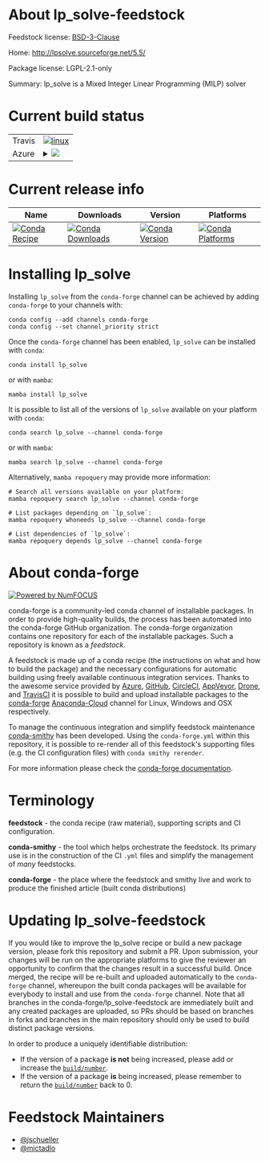 About lp_solve-feedstock
========================

Feedstock license: [BSD-3-Clause](https://github.com/conda-forge/lp_solve-feedstock/blob/main/LICENSE.txt)

Home: http://lpsolve.sourceforge.net/5.5/

Package license: LGPL-2.1-only

Summary: lp_solve is a Mixed Integer Linear Programming (MILP) solver

Current build status
====================


<table><tr>
    <td>Travis</td>
    <td>
      <a href="https://app.travis-ci.com/conda-forge/lp_solve-feedstock">
        <img alt="linux" src="https://img.shields.io/travis/com/conda-forge/lp_solve-feedstock/main.svg?label=Linux">
      </a>
    </td>
  </tr>
    
  <tr>
    <td>Azure</td>
    <td>
      <details>
        <summary>
          <a href="https://dev.azure.com/conda-forge/feedstock-builds/_build/latest?definitionId=5297&branchName=main">
            <img src="https://dev.azure.com/conda-forge/feedstock-builds/_apis/build/status/lp_solve-feedstock?branchName=main">
          </a>
        </summary>
        <table>
          <thead><tr><th>Variant</th><th>Status</th></tr></thead>
          <tbody><tr>
              <td>linux_64</td>
              <td>
                <a href="https://dev.azure.com/conda-forge/feedstock-builds/_build/latest?definitionId=5297&branchName=main">
                  <img src="https://dev.azure.com/conda-forge/feedstock-builds/_apis/build/status/lp_solve-feedstock?branchName=main&jobName=linux&configuration=linux%20linux_64_" alt="variant">
                </a>
              </td>
            </tr><tr>
              <td>linux_aarch64</td>
              <td>
                <a href="https://dev.azure.com/conda-forge/feedstock-builds/_build/latest?definitionId=5297&branchName=main">
                  <img src="https://dev.azure.com/conda-forge/feedstock-builds/_apis/build/status/lp_solve-feedstock?branchName=main&jobName=linux&configuration=linux%20linux_aarch64_" alt="variant">
                </a>
              </td>
            </tr><tr>
              <td>linux_ppc64le</td>
              <td>
                <a href="https://dev.azure.com/conda-forge/feedstock-builds/_build/latest?definitionId=5297&branchName=main">
                  <img src="https://dev.azure.com/conda-forge/feedstock-builds/_apis/build/status/lp_solve-feedstock?branchName=main&jobName=linux&configuration=linux%20linux_ppc64le_" alt="variant">
                </a>
              </td>
            </tr><tr>
              <td>osx_64</td>
              <td>
                <a href="https://dev.azure.com/conda-forge/feedstock-builds/_build/latest?definitionId=5297&branchName=main">
                  <img src="https://dev.azure.com/conda-forge/feedstock-builds/_apis/build/status/lp_solve-feedstock?branchName=main&jobName=osx&configuration=osx%20osx_64_" alt="variant">
                </a>
              </td>
            </tr><tr>
              <td>win_64</td>
              <td>
                <a href="https://dev.azure.com/conda-forge/feedstock-builds/_build/latest?definitionId=5297&branchName=main">
                  <img src="https://dev.azure.com/conda-forge/feedstock-builds/_apis/build/status/lp_solve-feedstock?branchName=main&jobName=win&configuration=win%20win_64_" alt="variant">
                </a>
              </td>
            </tr>
          </tbody>
        </table>
      </details>
    </td>
  </tr>
</table>

Current release info
====================

| Name | Downloads | Version | Platforms |
| --- | --- | --- | --- |
| [![Conda Recipe](https://img.shields.io/badge/recipe-lp_solve-green.svg)](https://anaconda.org/conda-forge/lp_solve) | [![Conda Downloads](https://img.shields.io/conda/dn/conda-forge/lp_solve.svg)](https://anaconda.org/conda-forge/lp_solve) | [![Conda Version](https://img.shields.io/conda/vn/conda-forge/lp_solve.svg)](https://anaconda.org/conda-forge/lp_solve) | [![Conda Platforms](https://img.shields.io/conda/pn/conda-forge/lp_solve.svg)](https://anaconda.org/conda-forge/lp_solve) |

Installing lp_solve
===================

Installing `lp_solve` from the `conda-forge` channel can be achieved by adding `conda-forge` to your channels with:

```
conda config --add channels conda-forge
conda config --set channel_priority strict
```

Once the `conda-forge` channel has been enabled, `lp_solve` can be installed with `conda`:

```
conda install lp_solve
```

or with `mamba`:

```
mamba install lp_solve
```

It is possible to list all of the versions of `lp_solve` available on your platform with `conda`:

```
conda search lp_solve --channel conda-forge
```

or with `mamba`:

```
mamba search lp_solve --channel conda-forge
```

Alternatively, `mamba repoquery` may provide more information:

```
# Search all versions available on your platform:
mamba repoquery search lp_solve --channel conda-forge

# List packages depending on `lp_solve`:
mamba repoquery whoneeds lp_solve --channel conda-forge

# List dependencies of `lp_solve`:
mamba repoquery depends lp_solve --channel conda-forge
```


About conda-forge
=================

[![Powered by
NumFOCUS](https://img.shields.io/badge/powered%20by-NumFOCUS-orange.svg?style=flat&colorA=E1523D&colorB=007D8A)](https://numfocus.org)

conda-forge is a community-led conda channel of installable packages.
In order to provide high-quality builds, the process has been automated into the
conda-forge GitHub organization. The conda-forge organization contains one repository
for each of the installable packages. Such a repository is known as a *feedstock*.

A feedstock is made up of a conda recipe (the instructions on what and how to build
the package) and the necessary configurations for automatic building using freely
available continuous integration services. Thanks to the awesome service provided by
[Azure](https://azure.microsoft.com/en-us/services/devops/), [GitHub](https://github.com/),
[CircleCI](https://circleci.com/), [AppVeyor](https://www.appveyor.com/),
[Drone](https://cloud.drone.io/welcome), and [TravisCI](https://travis-ci.com/)
it is possible to build and upload installable packages to the
[conda-forge](https://anaconda.org/conda-forge) [Anaconda-Cloud](https://anaconda.org/)
channel for Linux, Windows and OSX respectively.

To manage the continuous integration and simplify feedstock maintenance
[conda-smithy](https://github.com/conda-forge/conda-smithy) has been developed.
Using the ``conda-forge.yml`` within this repository, it is possible to re-render all of
this feedstock's supporting files (e.g. the CI configuration files) with ``conda smithy rerender``.

For more information please check the [conda-forge documentation](https://conda-forge.org/docs/).

Terminology
===========

**feedstock** - the conda recipe (raw material), supporting scripts and CI configuration.

**conda-smithy** - the tool which helps orchestrate the feedstock.
                   Its primary use is in the construction of the CI ``.yml`` files
                   and simplify the management of *many* feedstocks.

**conda-forge** - the place where the feedstock and smithy live and work to
                  produce the finished article (built conda distributions)


Updating lp_solve-feedstock
===========================

If you would like to improve the lp_solve recipe or build a new
package version, please fork this repository and submit a PR. Upon submission,
your changes will be run on the appropriate platforms to give the reviewer an
opportunity to confirm that the changes result in a successful build. Once
merged, the recipe will be re-built and uploaded automatically to the
`conda-forge` channel, whereupon the built conda packages will be available for
everybody to install and use from the `conda-forge` channel.
Note that all branches in the conda-forge/lp_solve-feedstock are
immediately built and any created packages are uploaded, so PRs should be based
on branches in forks and branches in the main repository should only be used to
build distinct package versions.

In order to produce a uniquely identifiable distribution:
 * If the version of a package **is not** being increased, please add or increase
   the [``build/number``](https://docs.conda.io/projects/conda-build/en/latest/resources/define-metadata.html#build-number-and-string).
 * If the version of a package **is** being increased, please remember to return
   the [``build/number``](https://docs.conda.io/projects/conda-build/en/latest/resources/define-metadata.html#build-number-and-string)
   back to 0.

Feedstock Maintainers
=====================

* [@jschueller](https://github.com/jschueller/)
* [@mictadlo](https://github.com/mictadlo/)

